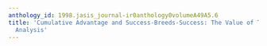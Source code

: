 ```yaml
---
anthology_id: 1998.jasis_journal-ir0anthology0volumeA49A5.6
title: 'Cumulative Advantage and Success-Breeds-Success: The Value of Time Pattern
  Analysis'
---
```

